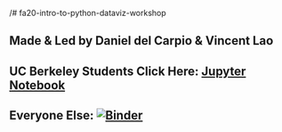 /# fa20-intro-to-python-dataviz-workshop
## Made & Led by Daniel del Carpio & Vincent Lao 


## **UC Berkeley Students Click Here: [Jupyter Notebook](https://datahub.berkeley.edu/hub/user-redirect/git-sync?repo=https://github.com/ds-peer-consulting/fa20-intro-to-python-dataviz-workshop&subpath=intro-to-dataviz.ipynb)**



## **Everyone Else: [![Binder](https://mybinder.org/badge_logo.svg)](https://mybinder.org/v2/gh/ds-peer-consulting/fa20-intro-to-python-dataviz-workshop/master)**
